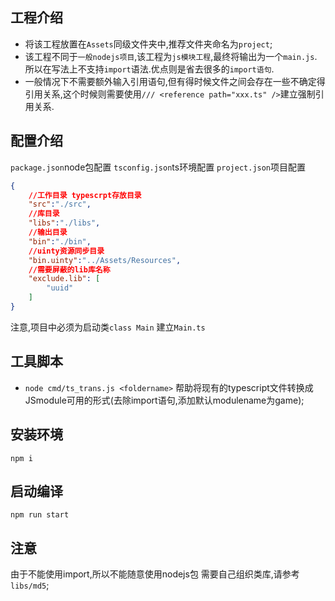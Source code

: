 ## 工程介绍

- 将该工程放置在`Assets`同级文件夹中,推荐文件夹命名为`project`;
- 该工程不同于`一般nodejs项目`,该工程为`js模块工程`,最终将输出为一个`main.js`.所以在写法上不支持`import`语法.优点则是省去很多的`import语句`.
- 一般情况下不需要额外输入引用语句,但有得时候文件之间会存在一些不确定得引用关系,这个时候则需要使用`/// <reference path="xxx.ts" />`建立强制引用关系.

## 配置介绍
`package.json`node包配置
`tsconfig.json`ts环境配置
`project.json`项目配置
```json
{
    //工作目录 typescrpt存放目录
    "src":"./src",
    //库目录
    "libs":"./libs",
    //输出目录
    "bin":"./bin",
    //uinty资源同步目录
    "bin.uinty":"../Assets/Resources",
    //需要屏蔽的lib库名称
    "exclude.lib": [
        "uuid"
    ]
}
```
注意,项目中必须为启动类`class Main` 建立`Main.ts`

## 工具脚本
- `node cmd/ts_trans.js <foldername>` 帮助将现有的typescript文件转换成JSmodule可用的形式(去除import语句,添加默认modulename为game);

## 安装环境
`npm i`

## 启动编译
`npm run start`

## 注意
由于不能使用import,所以不能随意使用nodejs包
需要自己组织类库,请参考`libs/md5`;